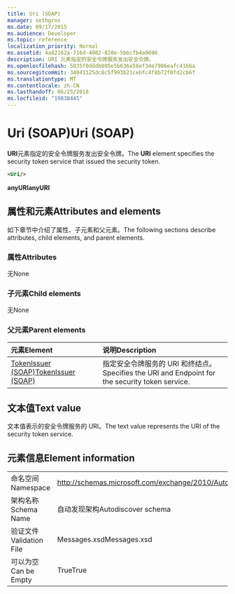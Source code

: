 ```yaml
---
title: Uri (SOAP)
manager: sethgros
ms.date: 09/17/2015
ms.audience: Developer
ms.topic: reference
localization_priority: Normal
ms.assetid: 4a82162a-716d-4002-820e-5bbcfb4a9696
description: URI 元素指定的安全令牌服务发出安全令牌。
ms.openlocfilehash: 5835f0dddb095e5b636e58ef34e7986eafc4166a
ms.sourcegitcommit: 34041125dc8c5f993b21cebfc4f8b72f0fd2cb6f
ms.translationtype: MT
ms.contentlocale: zh-CN
ms.lasthandoff: 06/25/2018
ms.locfileid: "19838445"
---
```

# <a name="uri-soap"></a><span data-ttu-id="5f562-103">Uri (SOAP)</span><span class="sxs-lookup"><span data-stu-id="5f562-103">Uri (SOAP)</span></span>

<span data-ttu-id="5f562-104">**URI**元素指定的安全令牌服务发出安全令牌。</span><span class="sxs-lookup"><span data-stu-id="5f562-104">The **URI** element specifies the security token service that issued the security token.</span></span> 
  
```XML
<Uri/>
```

 <span data-ttu-id="5f562-105">**anyURI**</span><span class="sxs-lookup"><span data-stu-id="5f562-105">**anyURI**</span></span>
## <a name="attributes-and-elements"></a><span data-ttu-id="5f562-106">属性和元素</span><span class="sxs-lookup"><span data-stu-id="5f562-106">Attributes and elements</span></span>

<span data-ttu-id="5f562-107">如下章节中介绍了属性、子元素和父元素。</span><span class="sxs-lookup"><span data-stu-id="5f562-107">The following sections describe attributes, child elements, and parent elements.</span></span>
  
### <a name="attributes"></a><span data-ttu-id="5f562-108">属性</span><span class="sxs-lookup"><span data-stu-id="5f562-108">Attributes</span></span>

<span data-ttu-id="5f562-109">无</span><span class="sxs-lookup"><span data-stu-id="5f562-109">None</span></span>
  
### <a name="child-elements"></a><span data-ttu-id="5f562-110">子元素</span><span class="sxs-lookup"><span data-stu-id="5f562-110">Child elements</span></span>

<span data-ttu-id="5f562-111">无</span><span class="sxs-lookup"><span data-stu-id="5f562-111">None</span></span>
  
### <a name="parent-elements"></a><span data-ttu-id="5f562-112">父元素</span><span class="sxs-lookup"><span data-stu-id="5f562-112">Parent elements</span></span>

|<span data-ttu-id="5f562-113">**元素**</span><span class="sxs-lookup"><span data-stu-id="5f562-113">**Element**</span></span>|<span data-ttu-id="5f562-114">**说明**</span><span class="sxs-lookup"><span data-stu-id="5f562-114">**Description**</span></span>|
|:-----|:-----|
|[<span data-ttu-id="5f562-115">TokenIssuer (SOAP)</span><span class="sxs-lookup"><span data-stu-id="5f562-115">TokenIssuer (SOAP)</span></span>](tokenissuer-soap.md) <br/> |<span data-ttu-id="5f562-116">指定安全令牌服务的 URI 和终结点。</span><span class="sxs-lookup"><span data-stu-id="5f562-116">Specifies the URI and Endpoint for the security token service.</span></span>  <br/> |
   
## <a name="text-value"></a><span data-ttu-id="5f562-117">文本值</span><span class="sxs-lookup"><span data-stu-id="5f562-117">Text value</span></span>

<span data-ttu-id="5f562-118">文本值表示的安全令牌服务的 URI。</span><span class="sxs-lookup"><span data-stu-id="5f562-118">The text value represents the URI of the security token service.</span></span>
  
## <a name="element-information"></a><span data-ttu-id="5f562-119">元素信息</span><span class="sxs-lookup"><span data-stu-id="5f562-119">Element information</span></span>

|||
|:-----|:-----|
|<span data-ttu-id="5f562-120">命名空间</span><span class="sxs-lookup"><span data-stu-id="5f562-120">Namespace</span></span>  <br/> |http://schemas.microsoft.com/exchange/2010/Autodiscover  <br/> |
|<span data-ttu-id="5f562-121">架构名称</span><span class="sxs-lookup"><span data-stu-id="5f562-121">Schema Name</span></span>  <br/> |<span data-ttu-id="5f562-122">自动发现架构</span><span class="sxs-lookup"><span data-stu-id="5f562-122">Autodiscover schema</span></span>  <br/> |
|<span data-ttu-id="5f562-123">验证文件</span><span class="sxs-lookup"><span data-stu-id="5f562-123">Validation File</span></span>  <br/> |<span data-ttu-id="5f562-124">Messages.xsd</span><span class="sxs-lookup"><span data-stu-id="5f562-124">Messages.xsd</span></span>  <br/> |
|<span data-ttu-id="5f562-125">可以为空</span><span class="sxs-lookup"><span data-stu-id="5f562-125">Can be Empty</span></span>  <br/> |<span data-ttu-id="5f562-126">True</span><span class="sxs-lookup"><span data-stu-id="5f562-126">True</span></span>  <br/> |
   

